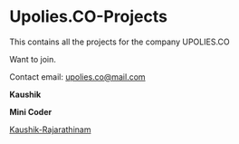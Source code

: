 # Upolies.CO-Projects

This contains all the projects for the company UPOLIES.CO

Want to join.

Contact email: upolies.co@mail.com

__Kaushik__

__Mini Coder__

[Kaushik-Rajarathinam](https://github.com/Kaushik-Rajarathinam)
